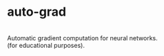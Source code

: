 # auto-grad 
<br>
Automatic gradient computation for neural networks. 
<br>
(for educational purposes). 
